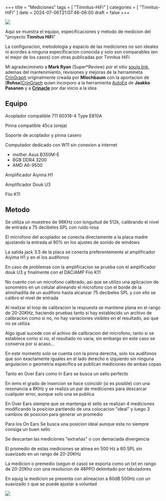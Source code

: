 +++
title      = "Mediciones"
tags       = [ "Tiinnitus-HiFi" ]
categories = [ "Tinnitus-HiFi" ]
date       = 2024-07-06T21:07:46-06:00
draft      = false
+++

![](/img/thf/mediciones/soporte-0.jpg)

Aqui se muestra el equipo, especificaciones y metodo de medicion del "proyecto
**Tinnitus HiFi**"

La configuracion, metodologia y espacio de las mediciones no son ideales ni
acordes a ninguna especificacion conocida y solo son comparables (en el mejor de los
casos) con otras publicadas por Tinnitus HiFi

Mi agradecimineto a **Mark Ryan** (Super*Review) por el sitio [squig.link](https://squig.link),
ademas del mantenimiento, revisiones y mejoras de la herramineta [CrinGraph](https://github.com/mlochbaum/CrinGraph)
originalmente creada por **Mlochbaum** con la aportacion de [**Rohsa**][CrinGraph](https://gitlab.com/rohsa/graphtool)
quien incorporo a la herramienta [AutoEq](https://github.com/jaakkopasanen/AutoEq) de **Jaakko Pasanen**
y a [**Crinacle**](https://crinacle.com/) por dar inicio a la idea

## Equipo

Acoplador compatible 711 60318-4 Type E810A

Pinna compatible 45ca (oreja)

Soporte de acoplador y pinna casero

Computador dedicado con W11 sin conexion a internet

- mother Asus B350M-E
- 8GB DDR4 3200
- AMD A6-9500

Amplificador Aiyima H1

Amplificador Douk U3

Fiio K11

## Metodo

Se utiliza un muestreo de 96KHz con longuitud de 512k, calibrando el nivel de
entrada a 75 decibeles SPL con ruido rosa

El microfono del acoplador se conecta directamente a la placa madre
ajustando la entrada al 90% en los ajustes de sonido de windows

La salida jack 3.5 de la placa se conecta preferentemente al amplificador Aiyima
H1 y en el los audifonos

En caso de problemas con la amplificacion se prueba con el amplificador douk U3
y finalmente con el DAC/AMP Fiio K11

No cuento con un microfono calibrado, asi que se utilizo una aplicacion de
sonometro en un celular alineando el microfono con el borde de la almohadilla de
un audifono hasta alcanzar 75 decibeles SPL y con ello se calibro el nivel de entrada

Al realizar el loop de calibracion la respuesta se mantiene plana en el rango de
20-20KHz, haciendo pruebas tanto si hay establecido un archivo de calibracion
como si no, no hay variaciones visibles en el resultado, asi que no se utiliza

Algo igual sucede con el achivo de calibracion del microfono, tanto si se
establece como si no, el resultado no varia, sin embargo en este caso se
conserva por si acaso...

En este momento solo se cuenta con la pinna derecha, solo los audifonos que son
exactamente iguales en el lado derecho e izquierdo sin ninguna angulacion o
geometria especifica se publican mediciones de ambas copas

Tanto en Over Ears como In Ears se busca un sello perfecto

En iems el grado de insercion se hace coincidir (si es posible) con una resonancia a 8KHz
y se realiza un par de mediciones para descarcar cualquier error, aunque solo
una se publica

En Over Ears siempre que se mantenga el sello se realizan 4 mediciones modificando la
posicion partiendo de una colocacion "ideal" y luego 3 cambios de posicion para
generar un promedio

Para los On Ears Se busca una posicion ideal aunque esta no siempre consiga un
buen sello

Se descartan las mediciones "extrañas" o con demaciada divergencia

El promedio de estas mediciones se alinea en 500 Hz a 60 SPL sin suavizado
en un rango de 20-20KHz

La medicion o premedio (segun el caso) se exporta como un txt en rango de
20-20Khz con una resolucion de 48PPO delimitado por tabuladores

En squig la medicion se presenta con alineacion a 60dB 500Hz con un suavizado `5`
que se puede ajustar a voluntad

![](/img/thf/mediciones/squig.png)
